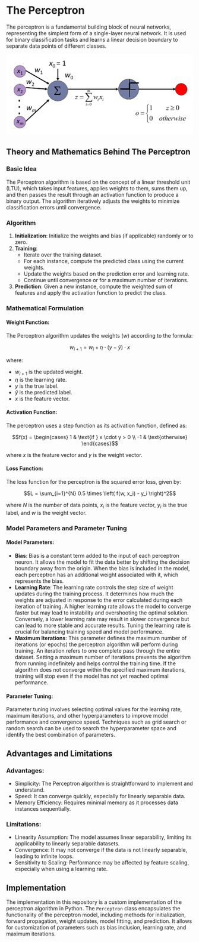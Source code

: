 # The Perceptron

The perceptron is a fundamental building block of neural networks, representing the simplest form of a single-layer neural network. It is used for binary classification tasks and learns a linear decision boundary to separate data points of different classes.

![image](https://github.com/kjarjoura/INDE577/blob/main/Images/per.png)


## Theory and Mathematics Behind The Perceptron

### Basic Idea

The Perceptron algorithm is based on the concept of a linear threshold unit (LTU), which takes input features, applies weights to them, sums them up, and then passes the result through an activation function to produce a binary output. The algorithm iteratively adjusts the weights to minimize classification errors until convergence.

### Algorithm

1. **Initialization**: Initialize the weights and bias (if applicable) randomly or to zero.
2. **Training**:
   - Iterate over the training dataset.
   - For each instance, compute the predicted class using the current weights.
   - Update the weights based on the prediction error and learning rate.
   - Continue until convergence or for a maximum number of iterations.
3. **Prediction**: Given a new instance, compute the weighted sum of features and apply the activation function to predict the class.

### Mathematical Formulation

#### Weight Function:
The Perceptron algorithm updates the weights ($w$) according to the formula:

$$w_{i+1} = w_i + \eta \cdot (y - \hat{y}) \cdot x$$

where:
- $w_{i+1}$ is the updated weight.
- $\eta$ is the learning rate.
- $y$ is the true label.
- $\hat{y}$ is the predicted label.
- $x$ is the feature vector.

#### Activation Function:
The perceptron uses a step function as its activation function, defined as:

$$f(x) = 
\begin{cases} 
1 & \text{if } x \cdot y > 0 \\
-1 & \text{otherwise}
\end{cases}$$

where $x$ is the feature vector and $y$ is the weight vector.

#### Loss Function:
The loss function for the perceptron is the squared error loss, given by:

$$L = \sum_{i=1}^{N} 0.5 \times \left( f(w, x_i) - y_i \right)^2$$

where $N$ is the number of data points, $x_i$ is the feature vector, $y_i$ is the true label, and $w$ is the weight vector.

### Model Parameters and Parameter Tuning

#### Model Parameters:
- **Bias**: Bias is a constant term added to the input of each perceptron neuron. It allows the model to fit the data better by shifting the decision boundary away from the origin. When the bias is included in the model, each perceptron has an additional weight associated with it, which represents the bias.
- **Learning Rate**: The learning rate controls the step size of weight updates during the training process. It determines how much the weights are adjusted in response to the error calculated during each iteration of training. A higher learning rate allows the model to converge faster but may lead to instability and overshooting the optimal solution. Conversely, a lower learning rate may result in slower convergence but can lead to more stable and accurate results. Tuning the learning rate is crucial for balancing training speed and model performance.
- **Maximum Iterations**: This parameter defines the maximum number of iterations (or epochs) the perceptron algorithm will perform during training. An iteration refers to one complete pass through the entire dataset. Setting a maximum number of iterations prevents the algorithm from running indefinitely and helps control the training time. If the algorithm does not converge within the specified maximum iterations, training will stop even if the model has not yet reached optimal performance.
  
#### Parameter Tuning:
Parameter tuning involves selecting optimal values for the learning rate, maximum iterations, and other hyperparameters to improve model performance and convergence speed. Techniques such as grid search or random search can be used to search the hyperparameter space and identify the best combination of parameters.

## Advantages and Limitations

### Advantages:
- Simplicity: The Perceptron algorithm is straightforward to implement and understand.
- Speed: It can converge quickly, especially for linearly separable data.
- Memory Efficiency: Requires minimal memory as it processes data instances sequentially.

### Limitations:
- Linearity Assumption: The model assumes linear separability, limiting its applicability to linearly separable datasets.
- Convergence: It may not converge if the data is not linearly separable, leading to infinite loops.
- Sensitivity to Scaling: Performance may be affected by feature scaling, especially when using a learning rate.

## Implementation

The implementation in this repository is a custom implementation of the perceptron algorithm in Python. The `Perceptron` class encapsulates the functionality of the perceptron model, including methods for initialization, forward propagation, weight updates, model fitting, and prediction. It allows for customization of parameters such as bias inclusion, learning rate, and maximum iterations.
